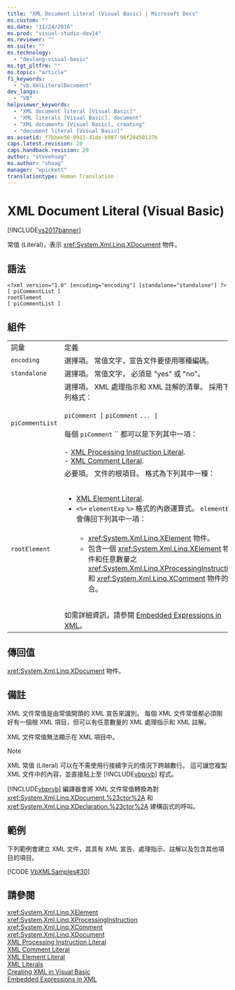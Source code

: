 ```yaml
---
title: "XML Document Literal (Visual Basic) | Microsoft Docs"
ms.custom: ""
ms.date: "11/24/2016"
ms.prod: "visual-studio-dev14"
ms.reviewer: ""
ms.suite: ""
ms.technology: 
  - "devlang-visual-basic"
ms.tgt_pltfrm: ""
ms.topic: "article"
f1_keywords: 
  - "vb.XmlLiteralDocument"
dev_langs: 
  - "VB"
helpviewer_keywords: 
  - "XML document literal [Visual Basic]"
  - "XML literals [Visual Basic], document"
  - "XML documents [Visual Basic], creating"
  - "document literal [Visual Basic]"
ms.assetid: f7bbee56-0911-41de-b907-96f20450137b
caps.latest.revision: 20
caps.handback.revision: 20
author: "stevehoag"
ms.author: "shoag"
manager: "wpickett"
translationtype: Human Translation
---
```

# XML Document Literal (Visual Basic)
[!INCLUDE[vs2017banner](../../../csharp/includes/vs2017banner.md)]

常值 \(Literal\)，表示 <xref:System.Xml.Linq.XDocument> 物件。  
  
## 語法  
  
```  
<?xml version="1.0" [encoding="encoding"] [standalone="standalone"] ?>  
[ piCommentList ]  
rootElement  
[ piCommentList ]  
```  
  
## 組件  
  
|||  
|-|-|  
|詞彙|定義|  
|`encoding`|選擇項。  常值文字，宣告文件要使用哪種編碼。|  
|`standalone`|選擇項。  常值文字，  必須是 "yes" 或 "no"。|  
|`piCommentList`|選擇項。  XML 處理指示和 XML 註解的清單。  採用下列格式：<br /><br /> `piComment [` `piComment` `... ]`<br /><br /> 每個 `piComment` ``  都可以是下列其中一項：<br /><br /> -   [XML Processing Instruction Literal](../../../visual-basic/language-reference/xml-literals/xml-processing-instruction-literal.md).<br />-   [XML Comment Literal](../../../visual-basic/language-reference/xml-literals/xml-comment-literal.md).|  
|`rootElement`|必要項。  文件的根項目。  格式為下列其中一種：<br /><br /> <ul><li>[XML Element Literal](../../../visual-basic/language-reference/xml-literals/xml-element-literal.md).</li><li>`<%=` `elementExp` `%>` 格式的內嵌運算式。  `elementExp` 會傳回下列其中一項：<br /><br /> <ul><li><xref:System.Xml.Linq.XElement> 物件。</li><li>包含一個 <xref:System.Xml.Linq.XElement> 物件和任意數量之 <xref:System.Xml.Linq.XProcessingInstruction> 和 <xref:System.Xml.Linq.XComment> 物件的集合。</li></ul></li></ul><br /> 如需詳細資訊，請參閱 [Embedded Expressions in XML](../../../visual-basic/programming-guide/language-features/xml/embedded-expressions-in-xml.md)。|  
  
## 傳回值  
 <xref:System.Xml.Linq.XDocument> 物件。  
  
## 備註  
 XML 文件常值是由常值開頭的 XML 宣告來識別。  每個 XML 文件常值都必須剛好有一個根 XML 項目，但可以有任意數量的 XML 處理指示和 XML 註解。  
  
 XML 文件常值無法顯示在 XML 項目中。  
  
> [!NOTE]
>  XML 常值 \(Literal\) 可以在不需使用行接續字元的情況下跨越數行。  這可讓您複製 XML 文件中的內容，並直接貼上至 [!INCLUDE[vbprvb](../../../csharp/programming-guide/concepts/linq/includes/vbprvb_md.md)] 程式。  
  
 [!INCLUDE[vbprvb](../../../csharp/programming-guide/concepts/linq/includes/vbprvb_md.md)] 編譯器會將 XML 文件常值轉換為對 <xref:System.Xml.Linq.XDocument.%23ctor%2A> 和 <xref:System.Xml.Linq.XDeclaration.%23ctor%2A> 建構函式的呼叫。  
  
## 範例  
 下列範例會建立 XML 文件，其具有 XML 宣告、處理指示、註解以及包含其他項目的項目。  
  
 [!CODE [VbXMLSamples#30](../CodeSnippet/VS_Snippets_VBCSharp/VbXMLSamples#30)]  
  
## 請參閱  
 <xref:System.Xml.Linq.XElement>   
 <xref:System.Xml.Linq.XProcessingInstruction>   
 <xref:System.Xml.Linq.XComment>   
 <xref:System.Xml.Linq.XDocument>   
 [XML Processing Instruction Literal](../../../visual-basic/language-reference/xml-literals/xml-processing-instruction-literal.md)   
 [XML Comment Literal](../../../visual-basic/language-reference/xml-literals/xml-comment-literal.md)   
 [XML Element Literal](../../../visual-basic/language-reference/xml-literals/xml-element-literal.md)   
 [XML Literals](../../../visual-basic/language-reference/xml-literals/index.md)   
 [Creating XML in Visual Basic](../../../visual-basic/programming-guide/language-features/xml/creating-xml.md)   
 [Embedded Expressions in XML](../../../visual-basic/programming-guide/language-features/xml/embedded-expressions-in-xml.md)